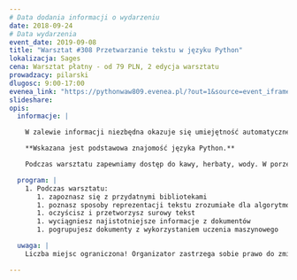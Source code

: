```yaml
---
# Data dodania informacji o wydarzeniu
date: 2018-09-24
# Data wydarzenia
event_date: 2019-09-08
title: "Warsztat #308 Przetwarzanie tekstu w języku Python"
lokalizacja: Sages
cena: Warsztat płatny - od 79 PLN, 2 edycja warsztatu
prowadzacy: pilarski
dlugosc: 9:00-17:00
evenea_link: "https://pythonwaw809.evenea.pl/?out=1&source=event_iframe"
slideshare:
opis:
  informacje: |

    W zalewie informacji niezbędna okazuje się umiejętność automatycznego przetwarzania i analizy danych tekstowych. Większość informacji trafia do nas w postaci tekstu, jako maile, artykuły, tweety, raporty czy sprawozdania. Jak sprawić, aby komputer pomógł nam w znalezieniu najistotniejszych informacji lub uporządkowaniu dokumentów? Co w zakresie analizy tekstu oferuje Python?

    **Wskazana jest podstawowa znajomość języka Python.**

    Podczas warsztatu zapewniamy dostęp do kawy, herbaty, wody. W porze obiadowej zapewniamy pizzę w wersji mięsnej lub wegetariańskiej.

  program: |
    1. Podczas warsztatu:
       1. zapoznasz się z przydatnymi bibliotekami
       1. poznasz sposoby reprezentacji tekstu zrozumiałe dla algorytmów
       1. oczyścisz i przetworzysz surowy tekst
       1. wyciągniesz najistotniejsze informacje z dokumentów
       1. pogrupujesz dokumenty z wykorzystaniem uczenia maszynowego

  uwaga: |
    Liczba miejsc ograniczona! Organizator zastrzega sobie prawo do zmiany lokalizacji wydarzenia oraz jego odwołania w przypadku niezgłoszenia się minimalnej liczby uczestników.

---
```

